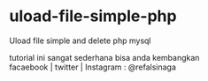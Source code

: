 # uload-file-simple-php
Uload file simple and delete php mysql

tutorial ini sangat sederhana bisa anda kembangkan
<br>
facaebook | twitter | Instagram : @refalsinaga
